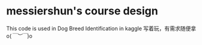 # messiershun's course design
This code is used in Dog Breed Identification in kaggle
写着玩，有需求随便拿o(*￣︶￣*)o
